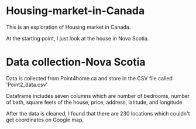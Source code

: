 # Housing-market-in-Canada
This is an exploration of Housing market in Canada.

At the starting point, I just look at the house in Nova Scotia.

# Data collection-Nova Scotia
Data is collected from Point4home.ca and store in the CSV file called 'Point2_data.csv'

Dataframe includes seven columns which are number of bedrooms, number of bath, square feets of the house, price, address, latitude, and longitude

After the data is cleaned, I found that there are 230 locations which couldn't get coordinates on Google map.

